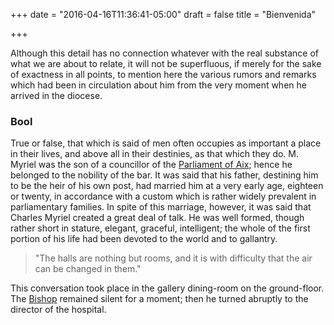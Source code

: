 +++
date = "2016-04-16T11:36:41-05:00"
draft = false
title = "Bienvenida"

+++

Although this detail has no connection whatever with the real substance of what we are about to relate, it will not be superfluous, if merely for the sake of exactness in all points, to mention here the various rumors and remarks which had been in circulation about him from the very moment when he arrived in the diocese. 

### Bool

True or false, that which is said of men often occupies as important a place in their lives, and above all in their destinies, as that which they do. M. Myriel was the son of a councillor of the [Parliament of Aix](https://en.wikipedia.org/wiki/Parliament_of_Aix-en-Provence); hence he belonged to the nobility of the bar. It was said that his father, destining him to be the heir of his own post, had married him at a very early age, eighteen or twenty, in accordance with a custom which is rather widely prevalent in parliamentary families. In spite of this marriage, however, it was said that Charles Myriel created a great deal of talk. He was well formed, though rather short in stature, elegant, graceful, intelligent; the whole of the first portion of his life had been devoted to the world and
to gallantry.

> "The halls are nothing but rooms, and it is with difficulty that the air can be changed in them."

This conversation took place in the gallery dining-room on the ground-floor. The [Bishop](https://www.youtube.com/watch?v=dQw4w9WgXcQ) remained silent for a moment; then he turned abruptly to the director of the hospital.
